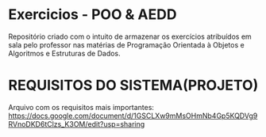 # Exercicios - POO & AEDD
Repositório criado com o intuito de armazenar os exercícios atribuídos em sala pelo professor nas matérias de Programação Orientada à Objetos e Algoritmos e Estruturas de Dados.

# REQUISITOS DO SISTEMA(PROJETO)
Arquivo com os requisitos mais importantes: https://docs.google.com/document/d/1GSCLXw9mMsOHmNb4Gp5KQDVg9RVnoDKD6tClzs_K3OM/edit?usp=sharing
